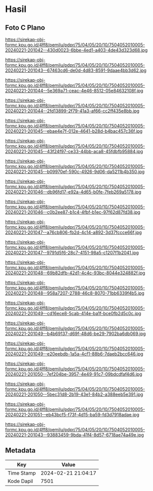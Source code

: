 # Hasil

## Foto C Plano

https://sirekap-obj-formc.kpu.go.id/4ff8/pemilu/pdpr/75/04/05/20/10/7504052010005-20240221-201042--430d0023-6bbe-4ed1-a403-4de43d323d68.jpg

https://sirekap-obj-formc.kpu.go.id/4ff8/pemilu/pdpr/75/04/05/20/10/7504052010005-20240221-201043--67463cd6-de0d-4d83-8591-9daae4bb3d62.jpg

https://sirekap-obj-formc.kpu.go.id/4ff8/pemilu/pdpr/75/04/05/20/10/7504052010005-20240221-201044--5e369a71-ceac-4e46-8512-05e84632108f.jpg

https://sirekap-obj-formc.kpu.go.id/4ff8/pemilu/pdpr/75/04/05/20/10/7504052010005-20240221-201044--2fd13899-2f79-41a3-af66-cc2ff435e8bb.jpg

https://sirekap-obj-formc.kpu.go.id/4ff8/pemilu/pdpr/75/04/05/20/10/7504052010005-20240221-201045--ebae4e7f-012e-4641-b28d-b4bac457c36f.jpg

https://sirekap-obj-formc.kpu.go.id/4ff8/pemilu/pdpr/75/04/05/20/10/7504052010005-20240221-201045--43f24f97-ce33-44bb-aca8-45fdbfb95884.jpg

https://sirekap-obj-formc.kpu.go.id/4ff8/pemilu/pdpr/75/04/05/20/10/7504052010005-20240221-201045--b09970ef-590c-4926-9d06-da5211b4b350.jpg

https://sirekap-obj-formc.kpu.go.id/4ff8/pemilu/pdpr/75/04/05/20/10/7504052010005-20240221-201046--db96fd17-e92a-4d65-b0fe-7feb269a5178.jpg

https://sirekap-obj-formc.kpu.go.id/4ff8/pemilu/pdpr/75/04/05/20/10/7504052010005-20240221-201046--c0b2ee87-b1c4-4fbf-b1ec-97f62d87fd38.jpg

https://sirekap-obj-formc.kpu.go.id/4ff8/pemilu/pdpr/75/04/05/20/10/7504052010005-20240221-201047--a76cb806-fb2d-4c14-a892-3d37fccce66f.jpg

https://sirekap-obj-formc.kpu.go.id/4ff8/pemilu/pdpr/75/04/05/20/10/7504052010005-20240221-201047--9791d5f6-28c7-4151-98a5-c1207f1b2041.jpg

https://sirekap-obj-formc.kpu.go.id/4ff8/pemilu/pdpr/75/04/05/20/10/7504052010005-20240221-201048--69b82dfb-42d1-4c4c-93bc-8044e324882f.jpg

https://sirekap-obj-formc.kpu.go.id/4ff8/pemilu/pdpr/75/04/05/20/10/7504052010005-20240221-201048--958a7207-2788-46c8-8070-71bb6339f4b5.jpg

https://sirekap-obj-formc.kpu.go.id/4ff8/pemilu/pdpr/75/04/05/20/10/7504052010005-20240221-201049--cd16ece8-5cab-414e-ba1f-bce0fb2d5c0c.jpg

https://sirekap-obj-formc.kpu.go.id/4ff8/pemilu/pdpr/75/04/05/20/10/7504052010005-20240221-201049--b4b69137-d69f-48d6-be29-7902ba6db069.jpg

https://sirekap-obj-formc.kpu.go.id/4ff8/pemilu/pdpr/75/04/05/20/10/7504052010005-20240221-201049--e20eebdb-1a5a-4cf1-88b6-7daeb2bcc646.jpg

https://sirekap-obj-formc.kpu.go.id/4ff8/pemilu/pdpr/75/04/05/20/10/7504052010005-20240221-201050--7ef204be-3957-4e49-91c7-09bdcdfaf4d6.jpg

https://sirekap-obj-formc.kpu.go.id/4ff8/pemilu/pdpr/75/04/05/20/10/7504052010005-20240221-201050--5bec31d8-2b19-43e1-84b2-a388eeb5e391.jpg

https://sirekap-obj-formc.kpu.go.id/4ff8/pemilu/pdpr/75/04/05/20/10/7504052010005-20240221-201051--eb43bcf5-f73f-4d15-ba59-fd3d7918adae.jpg

https://sirekap-obj-formc.kpu.go.id/4ff8/pemilu/pdpr/75/04/05/20/10/7504052010005-20240221-201043--93883459-9bda-41f4-8d57-6718ae74a49e.jpg


## Metadata

| Key        | Value               |
| ---------- | ------------------- |
| Time Stamp | 2024-02-21 21:04:17 |
| Kode Dapil | 7501                |



